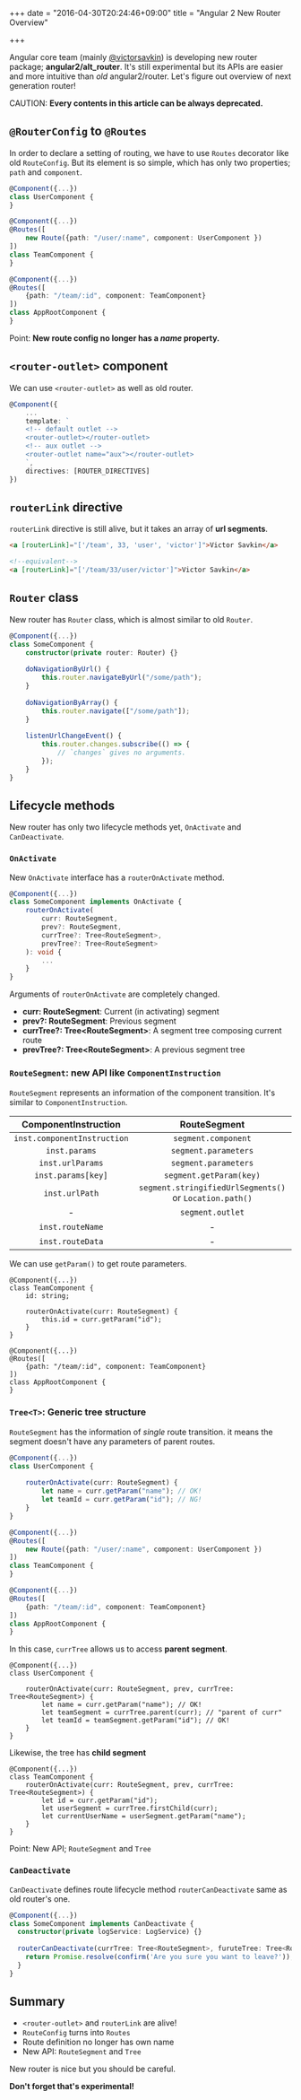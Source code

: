 +++
date = "2016-04-30T20:24:46+09:00"
title = "Angular 2 New Router Overview"

+++

Angular core team (mainly [@victorsavkin](https://twitter.com/victorsavkin)) is developing new router package; **angular2/alt_router**.
It's still experimental but its APIs are easier and more intuitive than _old_ angular2/router.
Let's figure out overview of next generation router!

CAUTION: **Every contents in this article can be always deprecated.**

<!--more-->

## `@RouterConfig` to `@Routes`
In order to declare a setting of routing, we have to use `Routes` decorator like old `RouteConfig`.
But its element is so simple, which has only two properties; `path` and `component`.

```ts
@Component({...})
class UserComponent {
}

@Component({...})
@Routes([
    new Route({path: "/user/:name", component: UserComponent })
])
class TeamComponent {
}

@Component({...})
@Routes([
    {path: "/team/:id", component: TeamComponent}
])
class AppRootComponent {
}
```

Point: **New route config no longer has a _name_ property.**

## `<router-outlet>` component
We can use `<router-outlet>` as well as old router.

```ts
@Component({
    ...
    template: `
    <!-- default outlet -->    
    <router-outlet></router-outlet>
    <!-- aux outlet -->    
    <router-outlet name="aux"></router-outlet>
    `,
    directives: [ROUTER_DIRECTIVES]
})
```

## `routerLink` directive
`routerLink` directive is still alive, but it takes an array of **url segments**.

```html
<a [routerLink]="['/team', 33, 'user', 'victor']">Victor Savkin</a>

<!--equivalent-->
<a [routerLink]="['/team/33/user/victor']">Victor Savkin</a>
```

## `Router` class
New router has `Router` class, which is almost similar to old `Router`.

```ts
@Component({...})
class SomeComponent {
    constructor(private router: Router) {}
    
    doNavigationByUrl() {
        this.router.navigateByUrl("/some/path");
    }
    
    doNavigationByArray() {
        this.router.navigate(["/some/path"]);
    }
    
    listenUrlChangeEvent() {
        this.router.changes.subscribe(() => {
            // `changes` gives no arguments.
        });
    }
}
```

## Lifecycle methods
New router has only two lifecycle methods yet, `OnActivate` and `CanDeactivate`.

### `OnActivate`
New `OnActivate` interface has a `routerOnActivate` method.

```ts
@Component({...})
class SomeComponent implements OnActivate {
    routerOnActivate(
        curr: RouteSegment, 
        prev?: RouteSegment, 
        currTree?: Tree<RouteSegment>, 
        prevTree?: Tree<RouteSegment>
    ): void {
        ...
    }
}
```

Arguments of `routerOnActivate` are completely changed.

- **curr: RouteSegment**: Current (in activating) segment 
- **prev?: RouteSegment**: Previous segment 
- **currTree?: Tree&lt;RouteSegment&gt;**: A segment tree composing current route
- **prevTree?: Tree&lt;RouteSegment&gt;**: A previous segment tree

### `RouteSegment`: new API like `ComponentInstruction`
`RouteSegment` represents an information of the component transition.
It's similar to `ComponentInstruction`. 

| ComponentInstruction | RouteSegment |
|:-----------:|:------------:|
| `inst.componentInstruction` | `segment.component` |
| `inst.params` | `segment.parameters` |
| `inst.urlParams` | `segment.parameters` |
| `inst.params[key]` | `segment.getParam(key)` |
| `inst.urlPath` | `segment.stringifiedUrlSegments()` or `Location.path()` |
| - | `segment.outlet` |
| `inst.routeName` | - |
| `inst.routeData` | - |

We can use `getParam()` to get route parameters.

```
@Component({...})
class TeamComponent {
    id: string;
    
    routerOnActivate(curr: RouteSegment) {
        this.id = curr.getParam("id");
    }
}

@Component({...})
@Routes([
    {path: "/team/:id", component: TeamComponent}
])
class AppRootComponent {
}
```

### `Tree<T>`: Generic tree structure
`RouteSegment` has the information of _single_ route transition.
it means the segment doesn't have any parameters of parent routes.

```ts
@Component({...})
class UserComponent {
    
    routerOnActivate(curr: RouteSegment) {
        let name = curr.getParam("name"); // OK!
        let teamId = curr.getParam("id"); // NG!
    }
}

@Component({...})
@Routes([
    new Route({path: "/user/:name", component: UserComponent })
])
class TeamComponent {
}

@Component({...})
@Routes([
    {path: "/team/:id", component: TeamComponent}
])
class AppRootComponent {
}
```

In this case, `currTree` allows us to access **parent segment**.

```
@Component({...})
class UserComponent {
    
    routerOnActivate(curr: RouteSegment, prev, currTree: Tree<RouteSegment>) {
        let name = curr.getParam("name"); // OK!
        let teamSegment = currTree.parent(curr); // "parent of curr"
        let teamId = teamSegment.getParam("id"); // OK!
    }
}
```

Likewise, the tree has **child segment**

```
@Component({...})
class TeamComponent {    
    routerOnActivate(curr: RouteSegment, prev, currTree: Tree<RouteSegment>) {
        let id = curr.getParam("id");
        let userSegment = currTree.firstChild(curr);
        let currentUserName = userSegment.getParam("name");
    }
}
```

Point: New API; `RouteSegment` and `Tree`

### `CanDeactivate` 
`CanDeactivate` defines route lifecycle method `routerCanDeactivate` same as old router's one.

```ts
@Component({...})
class SomeComponent implements CanDeactivate {
  constructor(private logService: LogService) {}
  
  routerCanDeactivate(currTree: Tree<RouteSegment>, furuteTree: Tree<RouteSegment>): Promise<boolean> {
    return Promise.resolve(confirm('Are you sure you want to leave?'));
  }
}
```

## Summary

- `<router-outlet>` and `routerLink` are alive!
- `RouteConfig` turns into `Routes`
- Route definition no longer has own name
- New API: `RouteSegment` and `Tree`

New router is nice but you should be careful.

**Don't forget that's experimental!**
